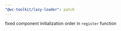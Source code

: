 ```yaml
---
"@wc-toolkit/lazy-loader": patch
---
```


fixed component initialization order in `register` function
